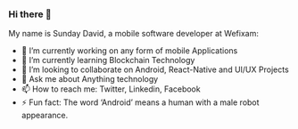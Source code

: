 ### Hi there 👋

My name is Sunday David, a mobile software developer at Wefixam:

- 🔭 I’m currently working on any form of mobile Applications
- 🌱 I’m currently learning Blockchain Technology
- 👯 I’m looking to collaborate on Android, React-Native and UI/UX Projects
- 💬 Ask me about Anything technology
- 📫 How to reach me: Twitter, Linkedin, Facebook
- ⚡ Fun fact: The word ‘Android’ means a human with a male robot appearance.


